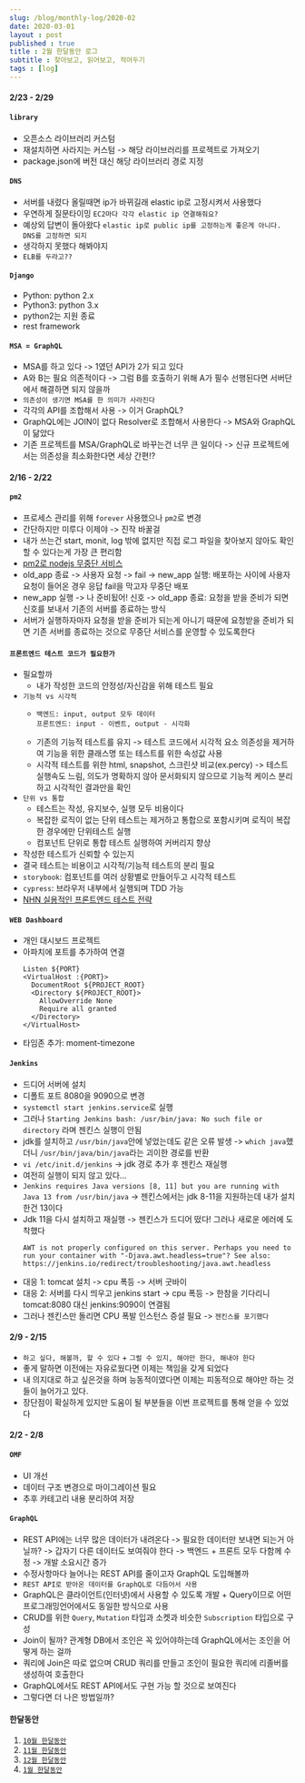 ```yaml
---
slug: /blog/monthly-log/2020-02
date: 2020-03-01
layout : post
published : true
title : 2월 한달동안 로그
subtitle : 찾아보고, 읽어보고, 적어두기
tags : [log]
---
```

#### 2/23 - 2/29
#### `library`
  * 오픈소스 라이브러리 커스텀
  * 재설치하면 사라지는 커스텀 -> 해당 라이브러리를 프로젝트로 가져오기
  * package.json에 버전 대신 해당 라이브러리 경로 지정

#### `DNS`
  * 서버를 내렸다 올릴때면 ip가 바뀌길래 elastic ip로 고정시켜서 사용했다
  * 우연하게 질문타이밍 `EC2마다 각각 elastic ip 연결해줘요?`
  * 예상외 답변이 돌아왔다 `elastic ip로 public ip를 고정하는게 좋은게 아니다. DNS를 고정하면 되지`
  * 생각하지 못했다 해봐야지
  * `ELB를 두라고??`

#### `Django`
  * Python: python 2.x
  * Python3: python 3.x
  * python2는 지원 종료
  * rest framework
  
#### `MSA = GraphQL`
  * MSA를 하고 있다 -> 1였던 API가 2가 되고 있다
  * A와 B는 필요 의존적이다 -> 그럼 B를 호출하기 위해 A가 필수 선행된다면 서버단에서 해결하면 되지 않을까
  * `의존성이 생기면 MSA를 한 의미가 사라진다`
  * 각각의 API를 조합해서 사용 -> 이거 GraphQL?
  * GraphQL에는 JOIN이 없다 Resolver로 조합해서 사용한다 -> MSA와 GraphQL이 닮았다
  * 기존 프로젝트를 MSA/GraphQL로 바꾸는건 너무 큰 일이다 -> 신규 프로젝트에서는 의존성을 최소화한다면 세상 간편!?
  
#### 2/16 - 2/22
#### `pm2`
  * 프로세스 관리를 위해 `forever` 사용했으나 `pm2`로 변경
  * 간단하지만 미루다 이제야 -> 진작 바꿀걸
  * 내가 쓰는건 start, monit, log 밖에 없지만 직접 로그 파일을 찾아보지 않아도 확인할 수 있다는게 가장 큰 편리함
  * [pm2로 nodejs 무중단 서비스](https://engineering.linecorp.com/ko/blog/pm2-nodejs/)
  * old_app 종료 -> 사용자 요청 -> fail -> new_app 실행: 배포하는 사이에 사용자 요청이 들어온 경우 응답 fail을 막고자 무중단 배포
  * new_app 실행 -> 나 준비됬어! 신호 -> old_app 종료: 요청을 받을 준비가 되면 신호를 보내서 기존의 서버를 종료하는 방식
  * 서버가 실행하자마자 요청을 받을 준비가 되는게 아니기 때문에 요청받을 준비가 되면 기존 서버를 종료하는 것으로 무중단 서비스를 운영할 수 있도록한다

#### `프론트엔드 테스트 코드가 필요한가`
  * 필요할까
    * 내가 작성한 코드의 안정성/자신감을 위해 테스트 필요
  * `기능적 vs 시각적`
    * ```
      백엔드: input, output 모두 데이터
      프론트엔드: input - 이벤트, output - 시각화
      ```
    * 기존의 기능적 테스트를 유지 -> 테스트 코드에서 시각적 요소 의존성을 제거하여 기능을 위한 클래스명 또는 테스트를 위한 속성값 사용
    * 시각적 테스트를 위한 html, snapshot, 스크린샷 비교(ex.percy) -> 테스트 실행속도 느림, 의도가 명확하지 않아 문서화되지 않으므로 기능적 케이스 분리하고 시각적인 결과만을 확인
  * `단위 vs 통합`
    * 테스트는 작성, 유지보수, 실행 모두 비용이다
    * 복잡한 로직이 없는 단위 테스트는 제거하고 통합으로 포함시키며 로직이 복잡한 경우에만 단위테스트 실행
    * 컴포넌트 단위로 통합 테스트 실행하여 커버리지 향상
  * 작성한 테스트가 신뢰할 수 있는지
  * 결국 테스트는 비용이고 시각적/기능적 테스트의 분리 필요
  * `storybook`: 컴포넌트를 여러 상황별로 만들어두고 시각적 테스트
  * `cypress`: 브라우저 내부에서 실행되며 TDD 가능
  * [NHN 실용적인 프론트엔드 테스트 전략](https://youtu.be/q9d631Nl0_4)

#### `WEB Dashboard`
  * 개인 대시보드 프로젝트
  * 아파치에 포트를 추가하여 연결
    ```
    Listen ${PORT}
    <VirtualHost :{PORT}>
      DocumentRoot ${PROJECT_ROOT}
      <Directory ${PROJECT_ROOT}>
        AllowOverride None
        Require all granted
      </Directory>
    </VirtualHost>
    ```
  * 타임존 추가: moment-timezone

#### `Jenkins`
  * 드디어 서버에 설치
  * 디폴트 포트 8080을 9090으로 변경
  * `systemctl start jenkins.service`로 실행
  * 그러나 `Starting Jenkins bash: /usr/bin/java: No such file or directory` 라며 젠킨스 실행이 안됨
  * jdk를 설치하고 `/usr/bin/java`안에 넣었는데도 같은 오류 발생 -> `which java`했더니 `/usr/bin/java/bin/java`라는 괴이한 경로를 반환
  * `vi /etc/init.d/jenkins` -> jdk 경로 추가 후 젠킨스 재실행
  * 여전히 실행이 되지 않고 있다...
  * `Jenkins requires Java versions [8, 11] but you are running with Java 13 from /usr/bin/java` -> 젠킨스에서는 jdk 8-11을 지원하는데 내가 설치한건 13이다
  * Jdk 11을 다시 설치하고 재실행 -> 젠킨스가 드디어 떴다! 그러나 새로운 에러에 도착했다
    ```
    AWT is not properly configured on this server. Perhaps you need to run your container with "-Djava.awt.headless=true"? See also: https://jenkins.io/redirect/troubleshooting/java.awt.headless
    ```
  * 대응 1: tomcat 설치 -> cpu 폭등 -> 서버 굿바이
  * 대응 2: 서버를 다시 띄우고 jenkins start -> cpu 폭등 -> 한참을 기다리니 tomcat:8080 대신 jenkins:9090이 연결됨
  * 그러나 젠킨스만 돌리면 CPU 폭발 인스턴스 증설 필요 -> `젠킨스를 포기했다`
  
#### 2/9 - 2/15
  * `하고 싶다, 해볼까, 할 수 있다` + `그럴 수 있지, 해야만 한다, 해내야 한다`
  * 좋게 말하면 이전에는 자유로웠다면 이제는 책임을 갖게 되었다
  * 내 의지대로 하고 싶은것을 하며 능동적이였다면 이제는 피동적으로 해야만 하는 것들이 늘어가고 있다.
  * 장단점이 확실하게 있지만 도움이 될 부분들을 이번 프로젝트를 통해 얻을 수 있었다

#### 2/2 - 2/8
#### `OMF`
  * UI 개선
  * 데이터 구조 변경으로 마이그레이션 필요
  * 추후 카테고리 내용 분리하여 저장

#### `GraphQL`
  * REST API에는 너무 많은 데이터가 내려온다 -> 필요한 데이터만 보내면 되는거 아닐까? -> 갑자기 다른 데이터도 보여줘야 한다 -> 백엔드 + 프론트 모두 다함께 수정 -> 개발 소요시간 증가
  * 수정사항마다 늘어나는 REST API를 줄이고자 GraphQL 도입해볼까
  * `REST API로 받아온 데이터를 GraphQL로 다듬어서 사용`
  * GraphQL은 클라이언트(인터넷)에서 사용할 수 있도록 개발 + Query이므로 어떤 프로그래밍언어에서도 동일한 방식으로 사용
  * CRUD를 위한 `Query`, `Mutation` 타입과 소켓과 비슷한 `Subscription` 타입으로 구성
  * Join이 될까? 관계형 DB에서 조인은 꼭 있어야하는데 GraphQL에서는 조인을 어떻게 하는 걸까
  * 쿼리에 Join은 따로 없으며 CRUD 쿼리를 만들고 조인이 필요한 쿼리에 리졸버를 생성하여 호출한다
  * GraphQL에서도 REST API에서도 구현 가능 할 것으로 보여진다
  * 그렇다면 더 나은 방법일까?
  
#### 한달동안
1. [`10월 한달동안`](https://jiggag.github.io/10%EC%9B%94-%ED%95%9C%EB%8B%AC%EB%8F%99%EC%95%88/)
2. [`11월 한달동안`](https://jiggag.github.io/11%EC%9B%94-%ED%95%9C%EB%8B%AC%EB%8F%99%EC%95%88/)
3. [`12월 한달동안`](https://jiggag.github.io/12%EC%9B%94-%ED%95%9C%EB%8B%AC%EB%8F%99%EC%95%88/)
4. [`1월 한달동안`](https://jiggag.github.io/1%EC%9B%94-%ED%95%9C%EB%8B%AC%EB%8F%99%EC%95%88/)
